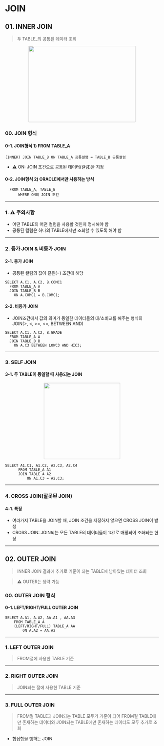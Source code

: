 # **JOIN**

## **01. INNER JOIN**
> 두 TABLE_의 공통된 데이터 조회
<p align="center">
	<img src="https://github.com/kimdaehwi990731/Study_Oracle/assets/167949524/62be4eda-9d68-4bfd-89bd-5f9cb1db99a5" width="350" height="250"/>
</p>

### 00. JOIN 형식
#### 0-1. JOIN형식 1) FROM TABLE_A
  ```
  (INNER) JOIN TABLE_B ON TABLE_A 공통컬럼 = TABLE_B 공통컬럼
  ```
  - ⚠️ ON: JOIN 조건으로 공통된 데이터(컬럼)을 지정
  
#### 0-2.  JOIN형식 2) ORACLE에서만 사용하는 방식
  ```
    FROM TABLE_A, TABLE_B
    	WHERE ON의 JOIN 조건
  ```
---
### 1. ⚠️ 주의사항
  - 어떤 TABLE의 어떤 컬럼을 사용할 것인지 명시해야 함
  - 공통된 컬럼은 하나의 TABLE에서만 조회할 수 있도록 해야 함
---
### 2. 등가 JOIN & 비등가 JOIN
#### 2-1. 등가 JOIN
  - 공통된 컬럼의 값이 같은(=) 조건에 해당
  ```
  SELECT A.C1, A.C2, B.COMC1
    FROM TABLE_A A
    JOIN TABLE_B B
      ON A.COMC1 = B.COMC1;
  ```

#### 2-2. 비등가 JOIN
  - JOIN조건에서 값의 의미가 동일한 데이터들의 대/소비교를 해주는 형식의 JOIN(>, <, >=, <=, BETWEEN AND)
  ```
  SELECT A.C1, A.C2, B.GRADE
    FROM TABLE_A A
    JOIN TABLE_B B
      ON A.C3 BETWEEN LOWC3 AND HIC3;
  ```
---
### 3. SELF JOIN
#### 3-1. 두 TABLE이 동일할 때 사용되는 JOIN
<p align="center">
  <img src="https://github.com/kimdaehwi990731/Study_Oracle/assets/167949524/ce953e01-0135-4148-b587-0123fce3d88d" width="250" height="250"/>
</p>

  ```
  SELECT A1.C1, A1.C2, A2.C3, A2.C4
		FROM TABLE_A A1
		JOIN TABLE_A A2
			ON A1.C3 = A2.C3;
  ```
---
### 4. CROSS JOIN(잘못된 JOIN)
#### 4-1. 특징
  - 여러가지 TABLE을 JOIN할 때, JOIN 조건을 지정하지 않으면 CROSS JOIN이 발생
  - CROSS JOIN: JOIN되는 모든 TABLE의 데이터들이 1대1로 매핑되어 조화되는 현상
--- 
## **02. OUTER JOIN**
> INNER JOIN 결과에 추가로 기준이 되는 TABLE에 남아있는 데이터 조회

> ⚠️ OUTER는 생략 가능
### 00. OUTER JOIN 형식
#### 0-1. LEFT/RIGHT/FULL OUTER JOIN
```
SELECT A.A1, A.A2, AA.A1 , AA.A3
	FROM TABLE_A A
	(LEFT/RIGHT/FULL) TABLE_A AA
		ON A.A2 = AA.A2
```
---
### 1. LEFT OUTER JOIN
> FROM절에 사용한 TABLE 기준
---
### 2. RIGHT OUTER JOIN
> JOIN되는 절에 사용한 TABLE 기준
---
### 3. FULL OUTER JOIN
> FROM절 TABLE과 JOIN되는 TABLE 모두가 기준이 되어 FROM절 TABLE에만 존재하는 데이터와 JOIN되는 TABLE에만 존재하는 데이터도 모두 추가로 조회
 - 합집합을 행하는 JOIN
